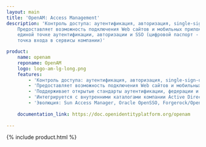 ```yaml
---
layout: main
title: 'OpenAM: Access Management'
description: 'Контроль доступа: аутентификация, авторизация, single-sign-on, федерация.
    Предоставляет возможность подключения Web сайтов и мобильных приложений к
    единой точке аутентификации, авторизации и SSO (цифровой паспорт - единая
    точка входа в сервисы компании)'

product:
    name: openam
    reponame: OpenAM
    logo: logo-am-lg-long.png
    features:
        - 'Контроль доступа: аутентификация, авторизация, single-sign-on, федерация.'
        - 'Предоставляет возможность подключения Web сайтов и мобильных приложений к единой точке аутентификации, авторизации и SSO (цифровой паспорт - единая точка входа в сервисы компании). Федерация путем безопасного входа через сайт Госуслуг РФ, облачных провайдеров, а также с помощью аккаунтов социальных сетей и партнеров b2b.'
        - 'Поддерживает открытые стандарты аутентификации, федерации и защиты веб сервисов: CDSSO, SAML,OpenID Connect, Web Services Security.'
        - 'Интегрируется с внутренними каталогами компании Active Directory, LDAP, поддерживает NTLMv2, Kerberos, x509 аутентификацию.'
        - 'Эволюция: Sun Access Manager, Oracle OpenSSO, Forgerock/Open Identity Platform OpenAM'
    
    documentation_link: https://doc.openidentityplatform.org/openam
  
---
```

{% include product.html %}
